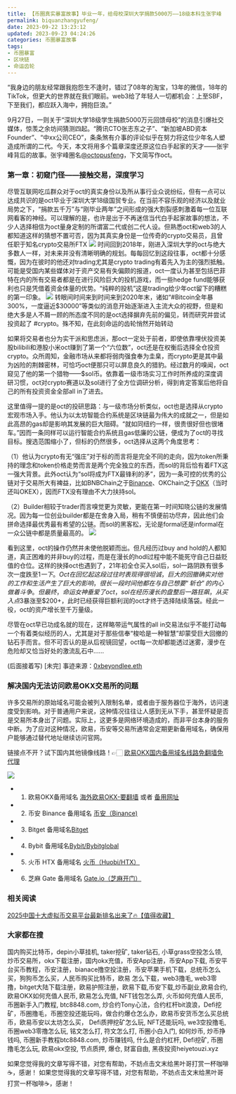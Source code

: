 ```yaml
---
title: 【币圈真实暴富故事】毕业一年，给母校深圳大学捐款5000万——18级本科生张宇峰
permalink: biquanzhangyufeng/
date: 2023-09-22 13:23:12
updated: 2023-09-23 04:24:26
categories: 币圈暴富故事
tags:
- 币圈暴富
- 区块链
- 命运齿轮
---
```


“我身边的朋友经常跟我抱怨生不逢时，错过了08年的淘宝，13年的微信，18年的TikTok，但更大的世界就在我们眼前。web3给了年轻人一切都机会：上至SBF，下至我们，都应跃入海中，拥抱巨浪。”

9月27日，一则关于“深圳大学18级学生捐款5000万元回馈母校”的消息引爆社交媒体，惊羡之余坊间猜测四起。“腾讯CTO张志东之子”、“新加坡ABD资本Founder”、“中xx公司CEO”，条条煞有介事的评论似乎在努力将这位少年名人塑造成所谓的二代。今天，本文将用多个篇章深度还原这位白手起家的天才——张宇峰背后的故事。张宇峰圈名[@octopusfeng](https://twitter.com/octopusfeng)，下文简写作oct。
 


### 第一章：初窥门径——接触交易，深度学习

尽管互联网吃瓜群众对于oct的真实身份以及所从事行业众说纷纭，但有一点可以达成共识的是oct毕业于深圳大学18级国贸专业。在当前不容乐观的经济以及就业局势之下，“捐款五千万”与“刚毕业两年”之间形成的强大割裂感刺激着每一位互联网看客的神经。可以理解的是，也许是出于不再迷信当代白手起家故事的想法，不少人选择相信为oct量身定制的所谓富二代或创二代人设。但熟悉oct和web3的人都知道这样的猜想不置可否，因为其真实身份是一位传奇的crypto交易员，且曾任职于知名crypto交易所FTX
![](https://ac63e02.webp.li/zhangyufeng5000w001.png)
时间回到2018年，刚进入深圳大学的oct与绝大多数人一样，对未来并没有清晰明确的规划。每每回忆到这段往事，oct都十分感慨，因为在彼时的他还对trading尤其是crypto trading有着先入为主的强烈抵触。可能是受国内某些媒体对于资产交易有失偏颇的报道，oct一度认为甚至包括巴菲特在内的所有交易者都是在进行风险巨大的投机游戏，而一些hedge fund能够获利也只是凭借着资金体量的优势。“纯粹的投机”这是trading给少年oct留下的糟糕的第一印象。
![](https://ac63e02.webp.li/zhangyufeng5000w002.png)
转眼间时间来到时间来到2020年末，诸如“#Bitcoin全年暴300%，一度逼近$30000”等类似的消息开始逐渐进入主流大众的视野，但是和绝大多是人不屑一顾的所态度不同的是oct选择摒弃先前的偏见，转而研究并尝试投资起了 #crypto。殊不知，在此刻命运的齿轮悄然开始转动

如果将交易者也分为实干派和思虑派，那oct一定处于前者，即使依靠埋伏投资美股bilibili和港股小米oct赚到了第一个“六位数”，oct还是在权衡后选择全仓投资crypto。众所周知，金融市场从来都将弱肉强食奉为圭臬，而crypto更是其中最为凶险的荆棘密林，可恰巧oct便那只可以屏息良久的猎豹。经过数月的嗅闻，oct窥见了他的第一个猎物——$sol币。依靠着一级市场实习工作时所养成的深度调研习惯，oct对crypto赛道以及sol进行了全方位调研分析，得到肯定答案后他将自己的所有投资资金全部all in了进去。

这里值得一提的是oct的投研思路：与一级市场分析类似，oct也是选择从crypto宏观市场入手。他认为以太坊智能合约系统是区块链最为伟大的成就之一，但是如此高昂的gas却是影响其发展的巨大阻碍。“就如同纽约一样，很贵很好但也很堵车。”因而一条同样可以运行智能合约系统且gas低廉的公链，便成为了oct的寻找目标。搜选范围缩小了，但标的仍然很多，oct选择从这两个角度思考：

（1）他认为crypto有无“强庄”对于标的而言将是完全不同的走向，因为token所秉持的理念和token价格走势而言是两个完全独立的东西，而sol的背后恰有着FTX这一强大背景。此外oct认为“sol将成为FTX最锋利的矛”，因为一条可控的优秀的公链对于交易所大有裨益，比如BNBChain之于[Binance](https://www.binance.com/en/activity/referral/offers/claim?ref=CPA_00JBDZVLUF)、OKChain之于[OKX](https://www.chouyi.kim/zh-hans/join/76527935)（当时还叫OKEX），因而FTX没有理由不大力扶持sol。

（2）Builder相较于trader而言嗅觉更为灵敏，更能在第一时间知晓公链的发展情况。因为每一位创业builder都是在舍身入局，稍有不慎便前功尽弃，因此他们会拼命选择最优秀最有希望的公链。而sol的黑客松，无论是formal还是informal在一众公链中都是质量最高的。
![](https://ac63e02.webp.li/zhangyufeng5000w003.png)

看到这里，oct的操作仍然并未使他脱颖而出。但凡经历过buy and hold的人都知道，真正困难的并非buy的过程，而是在漫长的hodl过程中能不能死守自己日益贬值的仓位。这样的抉择oct也遇到了，21年初全仓买入sol后，sol一路阴跌有很多次一度跌至$1一下。Oct在回忆起这段过往时表现得很坦诚，巨大的回撤确实对他的工作和生活产生了巨大的影响，很长一段时间他都在与自己想要“斩仓”的内心做着斗争。但最终，命运女神垂爱了oct，sol在经历漫长的盘整后一路狂飙，从买入点$3暴涨至$200+，此时已经获得巨额利润的oct才终于选择陆续落袋。经此一役，oct的资产增长至千万量级。

尽管在oct早已功成名就的现在，这样略带运气属性的all in交易法似乎不能打动每一个有着类似经历的人，尤其是对于那些信奉“梭哈是一种智慧”却蒙受巨大回撤的钻石手而言。但不可否认的是从后视镜回望，oct每一次却都能透过迷雾，漫步在危险却又恰当好处的激流乱石中……

(后面接着写)
[未完] 事迹来源：[0xbeyondlee.eth](https://mirror.xyz/0xbeyondlee.eth/GRsD6rBBDhmH1WzgTB2jAJj0oaoufSlh1NWze1BWwLA)

### 解决国内无法访问欧易OKX交易所的问题
许多交易所的原始域名可能会被列入限制名单，或者由于服务器位于海外，访问速度受到影响。对于普通用户来说，这种情况往往让人感到无从下手，甚至怀疑是否是交易所本身出了问题。实际上，这更多是网络环境造成的，而非平台本身的服务中断。为了应对这种情况，欧易，币安等交易所通常会定期更新备用域名，确保用户能够通过替代地址继续访问官网。

链接点不开？试下国内其他镜像线路！👉🏻 [欧易OKX国内备用域名线路免翻墙免代理](https://vlink.cc/okxcn)

[![](https://307e939.webp.li/20250812124552161.png)](https://vlink.cc/okxcn)


- 1. 欧易OKX备用域名 [海外欧易OKX-要翻墙](https://www.okx.com/zh-hans/join/76527935) 或者 [备用网址](https://www.chouyi.kim/zh-hans/join/76527935) 
- 2. 币安 Binance 备用域名 [币安（Binance)](https://binanceuz.co/zh-CN/register?ref=36457687)
- 3. Bitget 备用域名[Bitget](https://www.glassgs.com/zh-CN/referral/register?from=referral&clacCode=VRNEYUTR)
- 4. Bybit 备用域名[Bybit/Bybitglobal](https://www.bybitglobal.com/zh-MY/invite/?ref=VMKORMM)
- 5. 火币 HTX 备用域名 [火币（Huobi/HTX）](https://www.htx.com/invite/zh-cn/1f?invite_code=whf45223)
- 6. 芝麻 Gate 备用域名 [Gate.io（芝麻开门）](https://www.gateex.cc/zh/signup?ref_type=103&ref=A1ERAQ)

### 相关阅读
[2025中国十大虚拟币交易平台最新排名出来了🔥【值得收藏】](https://btc8848.com/top-10-exchanges/)


###  大家都在搜
国内购买比特币，depin小草挂机, taker挖矿, taker钻石, 小草grass空投怎么领, 炒币交易所，okx下载注册，国内okx充值，币安App注册，币安App下载, 币安平台买币教程，币安注册，bianace撸空投注册，币安苹果手机下载，总统币怎么买，狗狗币怎么买，人民币购买比特币，欧易 怎么下载，web3撸毛, web3零撸，bitget大陆下载注册，欧易护照注册，欧易下载,币安下载,炒币副业,欧易合约, 欧易OKX如何充值人民币, 欧易怎么充值, NFT钱包怎么弄, 火币如何充值人民币, 币圈新手入门教程, btc8848.com, 炒合约Tony心法，合约杠杆bit浪浪，Defi挖矿，币圈撸毛，币圈空投还能玩吗，做合约爆仓怎么办，欧易币安货币怎么买总统币，欧易币安以太坊怎么买， Defi质押挖矿怎么玩, NFT还能玩吗, we3空投撸毛, 币圈web3零撸怎么玩, 铭文怎么打, 符文怎么打, 币圈小白入门, 如何炒币, 炒币挣钱吗, 币圈新手教程btc8848.com, 炒币赚钱吗, 什么是合约杠杆, Defi挖矿, 币圈撸毛怎么玩, 欧易okx空投, 节点质押, 爆仓, 财富自由, 黑夜投资heiyetouzi.xyz

如果您觉得我的文章写得不错，对您有帮助，不妨点击文末给黑叶哥打赏一杯咖啡☕️，感谢！
如果您觉得我的文章写得不错，对您有帮助，不妨点击文末给黑叶哥打赏一杯咖啡☕️，感谢！
 